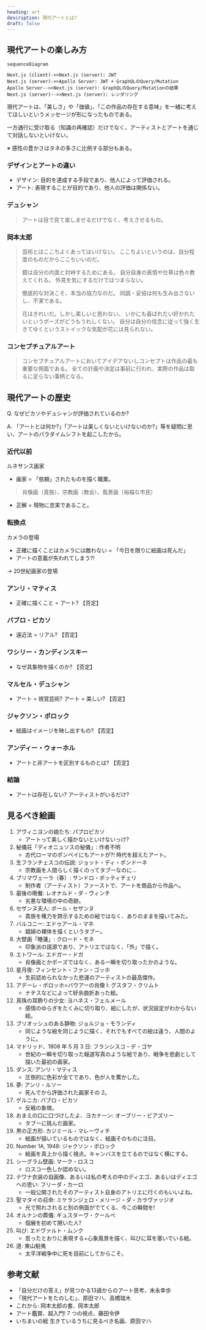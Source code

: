 ```yaml
---
heading: art
description: 現代アートとは?
draft: false
---
```


## 現代アートの楽しみ方

```mermaid
sequenceDiagram

Next.js (client)->>Next.js (server): JWT
Next.js (server)->>Apollo Server: JWT + GraphQLのQuery/Mutation
Apollo Server-->>Next.js (server): GraphQLのQuery/Mutationの結果
Next.js (server)-->>Next.js (server): レンダリング
```

現代アートは、「美しさ」や「価値」、「この作品の存在する意味」を一緒に考えてほしいというメッセージが形になったものである。

一方通行に受け取る（知識の再確認）だけでなく、アーティストとアートを通じて対話しないといけない。

※ 感性の豊かさはタネの多さに比例する部分もある。

### デザインとアートの違い

- デザイン: 目的を達成する手段であり、他人によって評価される。
- アート: 表現することが目的であり、他人の評価は関係ない。

### デュシャン

> アートは目で見て楽しませるだけでなく、考えさせるもの。

### 岡本太郎

> 芸術とはここちよくあってはいけない。
> ここちよいというのは、自分程度のものだからここちいいのだ。
>
> 鏡は自分の内面と対峙するためにある。
> 自分自身の表情や仕草は色々教えてくれる。
> 外見を気にするだけではつまらない。
>
> 徹底的な対決こそ、本当の協力なのだ。
> 同調・妥協は何も生み出さないし、不潔である。
>
> 花はきれいだ。しかし美しいと思わない。
> いかにも喜ばれたい好かれたいというポーズがどうもうれしくない。
> 自分は自分の信念に従って強く生きてゆくというストイックな気配が花には見られない。

### コンセプチュアルアート

> コンセプチュアルアートにおいてアイデアないしコンセプトは作品の最も重要な側面である。
> 全ての計画や決定は事前に行われ、実際の作品は取るに足らない事柄となる。

## 現代アートの歴史

Q. なぜピカソやデュシャンが評価されているのか?

A. 「アートとは何か?」「アートは美しくないといけないのか?」等を疑問に思い、アートのパラダイムシフトを起こしたから。

### 近代以前

ルネサンス画家

- 画家 = 「依頼」されたものを描く職業。

> 肖像画（貴族）、宗教画（教会）、風景画（裕福な市民）

- 正解 = 現物に忠実であること。

### 転換点

カメラの登場

- 正確に描くことはカメラには敵わない = 「今日を限りに絵画は死んだ」
- アートの意義が失われてしまう?!

→ 20世紀画家の登場

### アンリ・マティス

- 正確に描くこと = アート? 【否定】

### パブロ・ピカソ

- 遠近法 = リアル? 【否定】

### ワシリー・カンディンスキー

- なぜ具象物を描くのか? 【否定】

### マルセル・デュシャン

- アート = 視覚芸術? アート = 美しい? 【否定】

### ジャクソン・ポロック

- 絵画はイメージを映し出すもの? 【否定】

### アンディー・ウォーホル

- アートと非アートを区別するものとは? 【否定】

### 結論

- アートは存在しない? アーティストがいるだけ?

## 見るべき絵画

1. アヴィニヨンの娘たち: パブロピカソ
   - アートって美しく描かないといけないっけ?
2. 秘儀荘「ディオニュソスの秘儀」: 作者不明
   - 古代ローマのポンペイにもアートが?! 時代を超えたアート。
3. 生フランチェスコの伝説: ジョット・ディ・ボンドーネ
   - 宗教画を人間らしく描くのってタブーなのに...
4. プリマヴェーラ（春）: サンドロ・ボッティチェリ
   - 制作者（アーティスト）ファーストで、アートを商品から作品へ。
5. 最後の晩餐: レオナルド・ダ・ヴィンチ
   - 劣悪な環境の中の奇跡。
6. セザンヌ夫人: ポール・セザンヌ
   - 貴族を権力を誇示するための絵ではなく、ありのままを描いてみた。
7. バルコニー: エドゥアール・マネ
   - 娼婦の裸体を描くというタブー。
8. 大壁画「睡蓮」: クロード・モネ
   - 印象派の語源であり、アトリエではなく、「外」で描く。
9. エトワール: エドガー・ドガ
   - 肖像画とかポーズではなく、ある一瞬を切り取ったかのような。
10. 星月夜: フィンセント・ファン・ゴッホ
    - 生前認められなかった悲運のアーティストの最高傑作。
11. アデーレ・ボロッホ=バウアーの肖像 Ⅰ: グスタフ・クリムト
    - ナチスなどによって紆余曲折あった絵。
12. 真珠の耳飾りの少女: ヨハネス・フェルメール
    - 感情のゆらぎをたくみに切り取り、絵にしたが、状況設定がわからない絵。
13. ブリオッシュのある静物: ジョルジョ・モランディ
    - 同じような絵を同じように描く、それでもすべての絵は違う、人間のように。
14. マドリッド、1808 年 5 月 3 日: フランシスコ・デ・ゴヤ
    - 世紀の一瞬を切り取った報道写真のような絵であり、戦争を悲劇として描いた最初の画家。
15. ダンス: アンリ・マティス
    - 圧倒的に色彩が全てであり、色が人を驚かした。
16. 夢: アンリ・ルソー
    - 死んでから評価された画家その 2。
17. ゲルニカ: パブロ・ピカソ
    - 反戦の象徴。
18. おまえの口に口づけしたよ、ヨカナーン: オーブリー・ビアズリー
    - タブーに挑んだ画家。
19. 黒の正方形: カジミール・マレーヴィチ
    - 絵画が描いているものではなく、絵画そのものに注目。
20. Number 1A, 1948: ジャクソン・ポロック
    - 絵画を真上から描く視点。キャンバスを立てるのではなく横にする。
21. シーグラム壁画: マーク・ロスコ
    - ロスコ一色しか認めない。
22. テワナ衣装の自画像、あるいは私の考えの中のディエゴ、あるいはディエゴへの思い: フリーダ・カーロ
    - 一般公開されたそのアーティスト自身のアトリエに行くのもいいよね。
23. 聖マタイの召命: ミケランジェロ・メリージ・ダ・カラヴァッジオ
    - 光で照れされると別の側面がでてくる、今この瞬間を!
24. オルナンの葬儀: ギュスターヴ・クールベ
    - 個展を初めて開いた人?
25. 叫び: エドヴァルト・ムンク
    - 思ったとおりに表現する+心象風景を描く、叫びに耳を塞いでいる絵。
26. 道: 東山魁夷
    - 太平洋戦争中に死を目前にしてからこそ。

## 参考文献

- 「自分だけの答え」が見つかる13歳からのアート思考、末永幸歩
- 「現代アートをたのしむ」、原田マハ、高橋瑞木
- これから: 岡本太郎の書、岡本太郎
- アート鑑賞、超入門! 7 つの視点、藤田令伊
- いちまいの絵 生きているうちに見るべき名画、原田マハ
